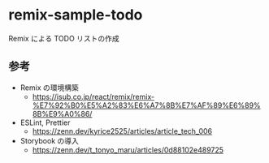 # remix-sample-todo

Remix による TODO リストの作成

## 参考

- Remix の環境構築
  - https://isub.co.jp/react/remix/remix-%E7%92%B0%E5%A2%83%E6%A7%8B%E7%AF%89%E6%89%8B%E9%A0%86/
- ESLint, Prettier
  - https://zenn.dev/kyrice2525/articles/article_tech_006
- Storybook の導入
  - https://zenn.dev/t_tonyo_maru/articles/0d88102e489725
